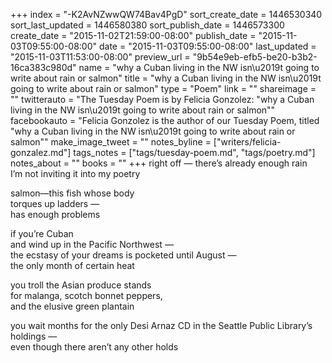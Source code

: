 +++
index = "-K2AvNZwwQW74Bav4PgD"
sort_create_date = 1446530340
sort_last_updated = 1446580380
sort_publish_date = 1446573300
create_date = "2015-11-02T21:59:00-08:00"
publish_date = "2015-11-03T09:55:00-08:00"
date = "2015-11-03T09:55:00-08:00"
last_updated = "2015-11-03T11:53:00-08:00"
preview_url = "9b54e9eb-efb5-be20-b3b2-16ca383c980d"
name = "why a Cuban living in the NW isn\u2019t going to write about rain or salmon"
title = "why a Cuban living in the NW isn\u2019t going to write about rain or salmon"
type = "Poem"
link = ""
shareimage = ""
twitterauto = "The Tuesday Poem is by Felicia Gonzolez: \"why a Cuban living in the NW isn\u2019t going to write about rain or salmon\""
facebookauto = "Felicia Gonzolez is the author of our Tuesday Poem, titled \"why a Cuban living in the NW isn\u2019t going to write about rain or salmon\""
make_image_tweet = ""
notes_byline = ["writers/felicia-gonzalez.md"]
tags_notes = ["tags/tuesday-poem.md", "tags/poetry.md"]
notes_about = ""
books = ""
+++
right off &mdash; there’s already enough rain<br>
I’m not inviting it into my poetry

salmon—this fish whose body<br>
torques up ladders  &mdash;<br>
has enough problems

if you’re Cuban<br>
and wind up in the Pacific Northwest  &mdash; <br>
the ecstasy of your dreams is pocketed until August  &mdash; <br>
the only month of certain heat

you troll the Asian produce stands<br>
for malanga, scotch bonnet peppers,<br>
and the elusive green plantain

you wait months for the only Desi Arnaz CD in the Seattle Public Library’s holdings  &mdash; <br>
even though there aren’t any other holds 